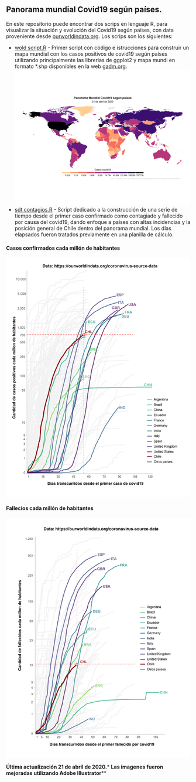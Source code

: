 ## Panorama mundial Covid19 según países.
En este repositorio puede encontrar dos scrips en lenguaje R, para visualizar la situación y evolución del Covid19 según países, con data proveniente desde [ourworldindata.org](https://ourworldindata.org/coronavirus-source-data). Los scrips son los siguientes:
* [wold script.R](https://github.com/luis-fernandezt/Panorama-mundial-covid19-segun-paises/blob/master/Wold_script.R) - Primer script con código e istrucciones para construir un mapa mundial con los casos positivos de covid19 según países utilizando principalmente las librerias de ggplot2 y mapa mundi en formato *.shp disponibles en la web  [gadm.org](https://gadm.org/data.html).
![mapa](https://raw.githubusercontent.com/luis-fernandezt/Panorama-mundial-covid19-segun-paises/master/Situacion_mundial_covid19.png)
* [sdt contagios.R](https://github.com/luis-fernandezt/Panorama-mundial-covid19-segun-paises/blob/master/Series.R) - Script dedicado a la construcción de una serie de tiempo desde el primer caso confirmado como contagiado y fallecido por causa del covid19, dando enfoque a países con altas incidencias y la posición general de Chile dentro del panorama mundial. Los días elapsados fueron tratados previamente en una planilla de cálculo. 
#### **Casos confirmados cada millón de habitantes**
![casos_mill](https://raw.githubusercontent.com/luis-fernandezt/Panorama-mundial-covid19-segun-paises/master/total_cases_per_million-01.png)
#### **Fallecios cada millón de habitantes**
![fall_mill](https://raw.githubusercontent.com/luis-fernandezt/Panorama-mundial-covid19-segun-paises/master/total_deaths_per_million-01.png)

**Última actualización 21 de abril de 2020.***
**Las imagenes fueron mejoradas utilizando Adobe Illustrator****
